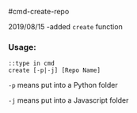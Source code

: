 #cmd-create-repo

2019/08/15 
-added <code>create</code> function

### Usage:
```
::type in cmd
create [-p|-j] [Repo Name]
```
<code>-p</code> means put into a Python folder

<code>-j</code> means put into a Javascript folder
